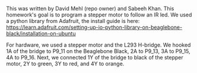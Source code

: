 This was written by David Mehl (repo owner) and Sabeeh Khan. This homework's goal is to program a stepper motor to follow an IR led. We used a python library from Adafruit, the install guide is here:
https://learn.adafruit.com/setting-up-io-python-library-on-beaglebone-black/installation-on-ubuntu 

For hardware, we used a stepper motor and the L293 H-bridge. We hooked 1A of the bridge to P9_11 on the Beaglebone Black, 2A to P9_13, 3A to P9_15, 4A to P9_16. Next, we connected 1Y of the bridge to black of the stepper motor, 2Y to green, 3Y to red, and 4Y to orange. 
